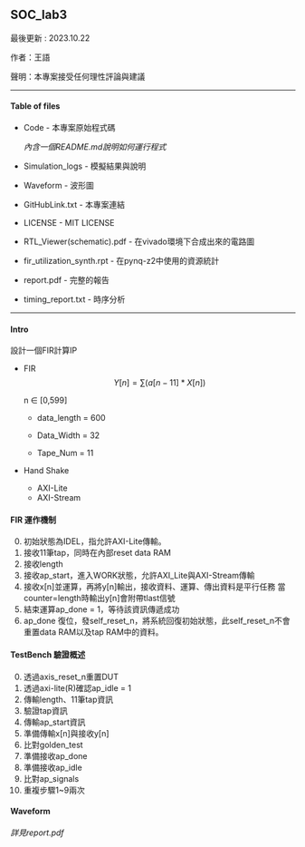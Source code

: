 ## SOC_lab3
最後更新 : 2023.10.22

作者：王語

聲明：本專案接受任何理性評論與建議

---
#### Table of files 
- Code - 本專案原始程式碼
  
  *內含一個README.md說明如何運行程式*
- Simulation_logs - 模擬結果與說明
- Waveform - 波形圖
- GitHubLink.txt - 本專案連結
- LICENSE - MIT LICENSE
- RTL_Viewer(schematic).pdf - 在vivado環境下合成出來的電路圖
- fir_utilization_synth.rpt - 在pynq-z2中使用的資源統計
- report.pdf - 完整的報告
- timing_report.txt - 時序分析

---
#### Intro
設計一個FIR計算IP
- FIR
  $$Y[n] = \sum{(a[n-11]*X[n])}$$

  n ∈ [0,599]

  - data_length = 600

  - Data_Width = 32

  - Tape_Num = 11

- Hand Shake
    - AXI-Lite
    - AXI-Stream

#### FIR 運作機制
  0. 初始狀態為IDEL，指允許AXI-Lite傳輸。
  1. 接收11筆tap，同時在內部reset data RAM
  2. 接收length
  3. 接收ap_start，進入WORK狀態，允許AXI_Lite與AXI-Stream傳輸
  4. 接收x[n]並運算，再將y[n]輸出，接收資料、運算、傳出資料是平行任務
     當counter=length時輸出y[n]會附帶tlast信號
  5. 結束運算ap_done = 1，等待該資訊傳遞成功
  6. ap_done 復位，發self_reset_n，將系統回復初始狀態，此self_reset_n不會重置data RAM以及tap RAM中的資料。
 
#### TestBench 驗證概述
  0. 透過axis_reset_n重置DUT
  1. 透過axi-lite(R)確認ap_idle = 1
  2. 傳輸length、11筆tap資訊
  3. 驗證tap資訊
  4. 傳輸ap_start資訊
  5. 準備傳輸x[n]與接收y[n]
  6. 比對golden_test
  7. 準備接收ap_done
  8. 準備接收ap_idle
  9. 比對ap_signals
  10. 重複步驟1~9兩次

#### Waveform
*詳見report.pdf*
